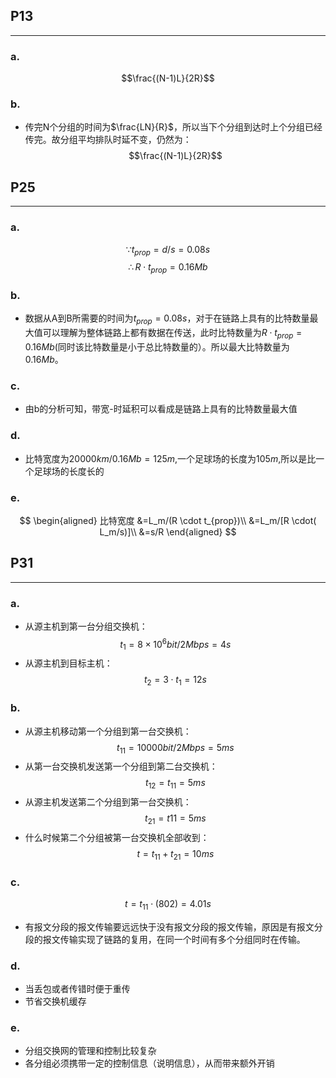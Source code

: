 
## P13
---

### a.
$$\frac{(N-1)L}{2R}$$
### b.
- 传完N个分组的时间为$\frac{LN}{R}$，所以当下个分组到达时上个分组已经传完。故分组平均排队时延不变，仍然为：
$$\frac{(N-1)L}{2R}$$

## P25
---

### a.
 $$\because t_{prop}=d/s=0.08s$$
 $$\therefore R \cdot t_{prop}=0.16Mb$$
### b.
- 数据从A到B所需要的时间为$t_{prop}=0.08s$，对于在链路上具有的比特数量最大值可以理解为整体链路上都有数据在传送，此时比特数量为$R \cdot t_{prop}=0.16Mb$(同时该比特数量是小于总比特数量的）。所以最大比特数量为$0.16Mb$。
### c.
- 由b的分析可知，带宽-时延积可以看成是链路上具有的比特数量最大值
### d.
- 比特宽度为$20000km/0.16Mb=125m$,一个足球场的长度为$105m$,所以是比一个足球场的长度长的
### e.
$$
\begin{aligned}
比特宽度
&=L_m/(R \cdot t_{prop})\\
&=L_m/[R \cdot( L_m/s)]\\
&=s/R
\end{aligned}
$$

## P31
---

### a.
- 从源主机到第一台分组交换机：
$$ t_1=8\times 10^6bit/2Mbps=4s$$
-  从源主机到目标主机：
$$ t_2=3\cdot t_1=12s$$
### b.
- 从源主机移动第一个分组到第一台交换机：
$$ t_{11}=10000bit/2Mbps=5ms$$
- 从第一台交换机发送第一个分组到第二台交换机：
$$ t_{12}=t_{11}=5ms$$
- 从源主机发送第二个分组到第一台交换机：
$$ t_{21}=t{11}=5ms$$
- 什么时候第二个分组被第一台交换机全部收到：
$$ t=t_{11}+t_{21}=10ms$$
### c.
$$ t=t_{11}\cdot (802)=4.01s $$
- 有报文分段的报文传输要远远快于没有报文分段的报文传输，原因是有报文分段的报文传输实现了链路的复用，在同一个时间有多个分组同时在传输。
### d.
- 当丢包或者传错时便于重传
- 节省交换机缓存
### e.
- 分组交换网的管理和控制比较复杂
- 各分组必须携带一定的控制信息（说明信息），从而带来额外开销